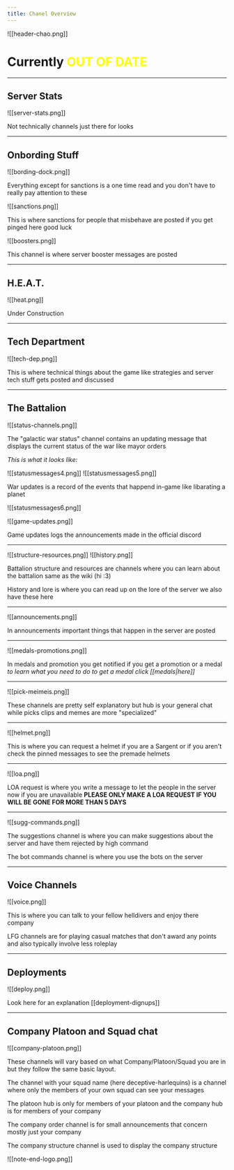 ```yaml
---
title: Chanel Overview
---
```

![[header-chao.png]]
# Currently <span style="color:rgb(255, 255, 0)">OUT OF DATE</span>

***
## Server Stats

![[server-stats.png]]

Not technically channels just there for looks
***
## Onbording Stuff

![[bording-dock.png]]

Everything except for sanctions is a one time read and you don't have to really pay attention to these 

![[sanctions.png]]

This is where sanctions for people that misbehave are posted if you get pinged here good luck

![[boosters.png]]

This channel is where server booster messages are posted

***

## H.E.A.T.

![[heat.png]]

Under Construction

***

## Tech Department

![[tech-dep.png]]

This is where technical things about the game like strategies and server tech stuff gets posted and discussed 

***
## The Battalion

![[status-channels.png]]

The "galactic war status" channel contains an updating message that displays the current status of the war like mayor orders

*This is what it looks like:*

![[statusmessages4.png]]
![[statusmessages5.png]]

War updates is a record of the events that happend in-game like libarating a planet

![[statusmessages6.png]]

![[game-updates.png]]

Game updates logs the announcements made in the official discord

***

![[structure-resources.png]]
![[history.png]]

Battalion structure and resources are channels where you can learn about the battalion same as the wiki (hi :3)

History and lore is where you can read up on the lore of the server we also have these here

***

![[announcements.png]]

In announcements important things that happen in the server are posted

***

![[medals-promotions.png]]

In medals and promotion you get notified if you get a promotion or a medal 
*to learn what you need to do to get a medal click [[medals|here]]*

***

![[pick-meimeis.png]]

These channels are pretty self explanatory but hub is your general chat while picks clips and memes are more "specialized"

***

![[helmet.png]]

This is where you can request a helmet if you are a Sargent or if you aren't check the pinned messages to see the premade helmets

***

![[loa.png]]

LOA request is where you write a message to let the people in the server now if you are unavailable **PLEASE ONLY MAKE A LOA REQUEST IF YOU WILL BE GONE FOR MORE THAN 5 DAYS**

***

![[sugg-commands.png]]

The suggestions channel is where you can make suggestions about the server and have them rejected by high command

The bot commands channel is where you use the bots on the server

***

## Voice Channels

![[voice.png]]

This is where you can talk to your fellow helldivers and enjoy there company

LFG channels are for playing casual matches that don't award any points and also typically involve less roleplay

***
## Deployments

![[deploy.png]]

Look here for an explanation [[deployment-dignups]]

***

## Company Platoon and Squad chat

![[company-platoon.png]]

These channels will vary based on what Company/Platoon/Squad you are in but they follow the same basic layout. 

The channel with your squad name (here deceptive-harlequins) is a channel where only the members of your own squad can see your messages

The platoon hub is only for members of your platoon and the company hub is for members of your company

The company order channel is for small announcements that concern mostly just your company

The company structure channel is used to display the company structure

![[note-end-logo.png]]